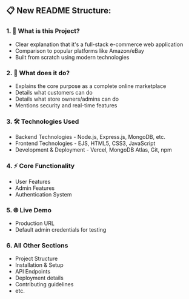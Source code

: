 ## 📋 New README Structure:
### 1. 📖 What is this Project?
- Clear explanation that it's a full-stack e-commerce web application
- Comparison to popular platforms like Amazon/eBay
- Built from scratch using modern technologies
### 2. 🎯 What does it do?
- Explains the core purpose as a complete online marketplace
- Details what customers can do
- Details what store owners/admins can do
- Mentions security and real-time features
### 3. 🛠️ Technologies Used
- Backend Technologies - Node.js, Express.js, MongoDB, etc.
- Frontend Technologies - EJS, HTML5, CSS3, JavaScript
- Development & Deployment - Vercel, MongoDB Atlas, Git, npm
### 4. ⚡ Core Functionality
- User Features
- Admin Features
- Authentication System
### 5. 🌐 Live Demo
- Production URL
- Default admin credentials for testing
### 6. All Other Sections
- Project Structure
- Installation & Setup
- API Endpoints
- Deployment details
- Contributing guidelines
- etc.
